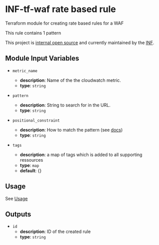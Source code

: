 # INF-tf-waf rate based rule

Terraform module for creating rate based rules for a WAF

This rule contains 1 pattern

This project is [internal open source](https://en.wikipedia.org/wiki/Inner_source)
and currently maintained by the [INF](https://github.com/orgs/ryte/teams/inf).


## Module Input Variables

- `metric_name`
    -  __description__: Name of the the cloudwatch metric.
    -  __type__: `string`

- `pattern`
    -  __description__: String to search for in the URL.
    -  __type__: `string`

- `positional_constraint`
    -  __description__: How to match the pattern (see [docs](https://docs.aws.amazon.com/waf/latest/APIReference/API_ByteMatchTuple.html#WAF-Type-ByteMatchTuple-PositionalConstraint))
    -  __type__: `string`

- `tags`
    -  __description__: a map of tags which is added to all supporting ressources
    -  __type__: `map`
    -  __default__: {}

## Usage
See [Usage](/README.md)

## Outputs
- `id`
    - __description__: ID of the created rule
    - __type__: `string`
